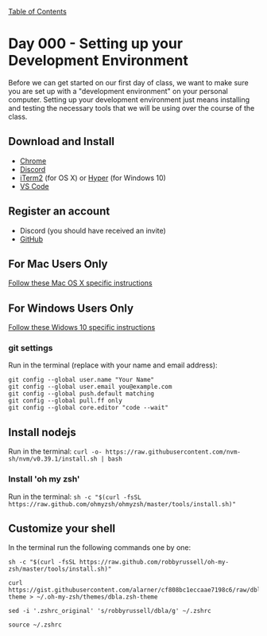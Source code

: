 [Table of Contents](/README.md)

# Day 000 - Setting up your Development Environment

Before we can get started on our first day of class, we want to make sure you are set up with a "development environment" on your personal computer. Setting up your development environment just means installing and testing the necessary tools that we will be using over the course of the class.

## Download and Install
* [Chrome](https://www.google.com/chrome/)
* [Discord](https://discord.com/download)
* [iTerm2](https://www.iterm2.com/downloads.html) (for OS X) or [Hyper](https://hyper.is) (for Windows 10)
* [VS Code](https://code.visualstudio.com/Download)

## Register an account
* Discord (you should have received an invite)
* [GitHub](https://github.com/join)

## For Mac Users Only

[Follow these Mac OS X specific instructions]()

## For Windows Users Only

[Follow these Widows 10 specific instructions]()

### git settings

Run in the terminal (replace with your name and email address):

```
git config --global user.name "Your Name"
git config --global user.email you@example.com
git config --global push.default matching
git config --global pull.ff only
git config --global core.editor "code --wait"
```

## Install nodejs

Run in the terminal: `curl -o- https://raw.githubusercontent.com/nvm-sh/nvm/v0.39.1/install.sh | bash`

### Install 'oh my zsh'

Run in the terminal: `sh -c "$(curl -fsSL https://raw.github.com/ohmyzsh/ohmyzsh/master/tools/install.sh)"`

## Customize your shell

In the terminal run the following commands one by one:

```
sh -c "$(curl -fsSL https://raw.github.com/robbyrussell/oh-my-zsh/master/tools/install.sh)"
```
```
curl https://gist.githubusercontent.com/alarner/cf808bc1eccaae7198c6/raw/dbla.zsh-theme > ~/.oh-my-zsh/themes/dbla.zsh-theme
```
```
sed -i '.zshrc_original' 's/robbyrussell/dbla/g' ~/.zshrc
```
```
source ~/.zshrc
```
